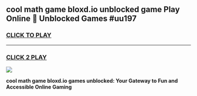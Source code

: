 
## cool math game bloxd.io unblocked game Play Online 👋 Unblocked Games #uu197
<h3>
<a href="https://premium.freeplayer.one?title=cool_math_game_bloxd.io&ref=21F">CLICK TO PLAY</a></h3>
<hr>

<h3>
<a href="https://premium.freeplayer.one?title=cool_math_game_bloxd.io&ref=21F">CLICK 2 PLAY</a>
  
</h3>

<a href="https://premium.freeplayer.one?title=cool_math_game_bloxd.io&ref=21F/"><img src="https://clearcache.store/games.png"></a>


**cool math game bloxd.io games unblocked: Your Gateway to Fun and Accessible Online Gaming**
